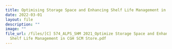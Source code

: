 ```yaml
---
title: Optimising Storage Space and Enhancing Shelf Life Management in CGH SCM Store
date: 2022-03-01
layout: file
description: ""
image: ""
file_url: /files/[C] 574_ALPS_SHM 2021_Optimize Storage Space and Enhancing
  Shelf Life Management in CGH SCM Store.pdf
---
```

